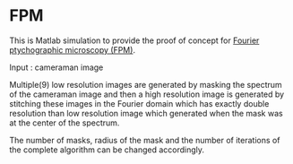 # FPM
This is Matlab simulation to provide the proof of concept for [Fourier ptychographic microscopy (FPM)](http://www.nature.com/nphoton/journal/v7/n9/full/nphoton.2013.187.html). 

Input : cameraman image

Multiple(9) low resolution images are generated by masking the spectrum of the cameraman image and then a high resolution image is generated by stitching these images in the Fourier domain which has exactly double resolution than low resolution image which generated when the mask was at the center of the spectrum.  

The number of masks, radius of the mask and the number of iterations of the complete algorithm can be 
changed accordingly. 
